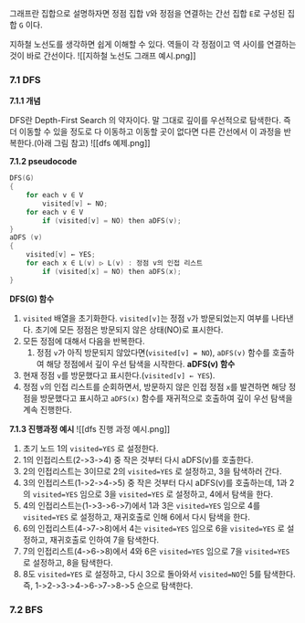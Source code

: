 그래프란 집합으로 설명하자면 정점 집합 `V`와 정점을 연결하는 간선 집합 `E`로 구성된 집합 `G` 이다.

지하철 노선도를 생각하면 쉽게 이해할 수 있다. 역들이 각 정점이고 역 사이를 연결하는 것이 바로 간선이다.
![[지하철 노선도 그래프 예시.png]]

### 7.1 DFS

**7.1.1 개념**

DFS란 Depth-First Search 의 약자이다. 말 그대로 깊이를 우선적으로 탐색한다. 즉 더 이동할 수 있을 정도로 다 이동하고 이동할 곳이 없다면 다른 간선에서 이 과정을 반복한다.(아래 그림 참고)
![[dfs 예제.png]]

**7.1.2 pseudocode**
``` c
DFS(G) 
{ 
	for each v ∈ V 
		visited[v] ← NO; 
	for each v ∈ V 
		if (visited[v] = NO) then aDFS(v); 
} 
aDFS (v) 
{ 
	visited[v] ← YES; 
	for each x ∈ L(v) ▷ L(v) : 정점 v의 인접 리스트 
		if (visited[x] = NO) then aDFS(x); 
}
```
**DFS(G) 함수**
1) `visited` 배열을 초기화한다. `visited[v]`는 정점 `v`가 방문되었는지 여부를 나타낸다. 초기에 모든 정점은 방문되지 않은 상태(NO)로 표시한다.
2) 모든 정점에 대해서 다음을 반복한다.
	1) 정점 `v`가 아직 방문되지 않았다면(`visited[v] = NO`), `aDFS(v)` 함수를 호출하여 해당 정점에서 깊이 우선 탐색을 시작한다.
**aDFS(v) 함수**
1) 현재 정점 `v`를 방문했다고 표시한다.(`visited[v] ← YES`).
2) 정점 `v`의 인접 리스트를 순회하면서, 방문하지 않은 인접 정점 `x`를 발견하면 해당 정점을 방문했다고 표시하고 `aDFS(x)` 함수를 재귀적으로 호출하여 깊이 우선 탐색을 계속 진행한다.

**7.1.3 진행과정 예시**
![[dfs 진행 과정 예시.png]]
1) 초기 노드 1의 `visited=YES` 로 설정한다.
2) 1의 인접리스트(2->3->4) 중 작은 것부터 다시 aDFS(v)를 호출한다.
3) 2의 인접리스트는 3이므로 2의 `visited=YES` 로 설정하고, 3을 탐색하러 간다.
4) 3의 인접리스트(1->2->4->5) 중 작은 것부터 다시 aDFS(v)를 호출하는데, 1과 2의 `visited=YES` 임으로 3을 `visited=YES` 로 설정하고, 4에서 탐색을 한다.
5) 4의 인접리스트는(1->3->6->7)에서 1과 3은 `visited=YES` 임으로 4를 `visited=YES` 로 설정하고, 재귀호출로 인해 6에서 다시 탐색을 한다.
6) 6의 인접리스트(4->7->8)에서 4는 `visited=YES` 임으로 6을 `visited=YES` 로 설정하고, 재귀호출로 인하여 7을 탐색한다.
7) 7의 인접리스트(4->6->8)에서 4와 6은 `visited=YES` 임으로 7을 `visited=YES` 로 설정하고, 8을 탐색한다.
8) 8도 `visited=YES` 로 설정하고, 다시 3으로 돌아와서 `visited=NO`인 5를 탐색한다.
즉, 1->2->3->4->6->7->8->5 순으로 탐색한다.

### 7.2 BFS
